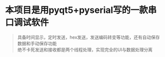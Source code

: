 本项目是用pyqt5+pyserial写的一款串口调试软件
 =
>具备时间显示，定时发送，hex发送，发送编码转变等功能，还有自动保存数据和手动保存功能<br>
>绝不卡死发送和接收都是两个线程处理，实现完全的UI与数据处理分离
